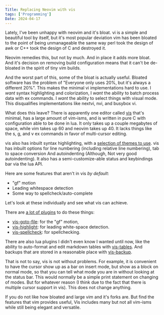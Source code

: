 ```yaml
---
Title: Replacing Neovim with vis
tags: ['Programming']
Date: 2024-04-17
---
```

Lately, I've been unhappy with neovim and it's bloat. vi is a simple and beautiful tool by
itself, but it's most popular deviation vim has been bloated to the point of being unmanageable
the same way perl took the design of awk or C++ took the design of C and destroyed it.

Neovim remedies this, but not by much. And in place it adds more bloat. And it's decision
on removing build configuration means that it can't be de-bloated in the spirit of tiny vim
builds.

And the worst part of this, some of the bloat is actually useful. Bloated software has the
problem of "Everyone only uses 20%, but it's always a different 20%". This makes the minimal
vi implementations hard to use. I _want_ syntax highlighting and colorization, I _want_ the
ability to batch process data with ex commands.  I _want_ the ability to select things with
visual mode. This disqualifies implementations like nextvi, nvi, and busybox vi.

What does this leave? There is apparently one editor called [vis](https://github.com/martanne/vis)
that's minimal, has a large amount of vim-isms, and is written in pure C with configuration able to
be done in lua. It only takes up a couple megabytes of space, while vim takes up 60 and neovim takes
up 40. It lacks things like the s, g, and v ex commands in favor of multi-cursor editing.

vis also has inbuilt syntax highlighting, with a [selection of themes to use](https://github.com/martanne/vis/wiki/Themes).
vis has inbuilt options for line numbering (including relative line numbering), tab to space conversion
And autoindenting (Although, Not very good autoindenting). It also has a semi-customize-able
status and keybindings bar via the lua API.

Here are some features that aren't in vis _by default_:

- "gf" motion
- Leading whitespace detection
- Some way to spellcheck/auto-complete

Let's look at these individually and see what vis can achieve.

There are [a lot of plugins](https://github.com/martanne/vis/wiki/Plugins) to do these things:
- [vis-goto-file](https://repo.or.cz/vis-goto-file.git): for the "gf" motion,
- [vis-highlight](https://github.com/erf/vis-highlight): for leading white-space detection.
- [vis-spellcheck](https://gitlab.com/muhq/vis-spellcheck): for spellchecking.

There are also lua plugins I didn't even know I wanted until now, like the ability to auto-format
and edit markdown tables with [vis-tables](https://www.thyssentishman.com/git/vis-tables/log.html).
And backups that are stored in a reasonable place with [vis-backup](https://github.com/roguh/vis-backup).

That is not to say, vis is not without problems. For example, it is convenient to have the
cursor show up as a bar on insert mode, but show as a block on normal mode, so that you can
tell what mode you are in without looking at the status bar. This would normally be a simple
print statement on changing of modes. But for whatever reason (I think due to the fact that
there is multiple cursor support in vis). This does not change anything.

If you do not like how bloated and large vim and it's forks are. But find the features that
vim provides useful, Vis includes many but not all vim-isms while still being elegant and
versatile.
